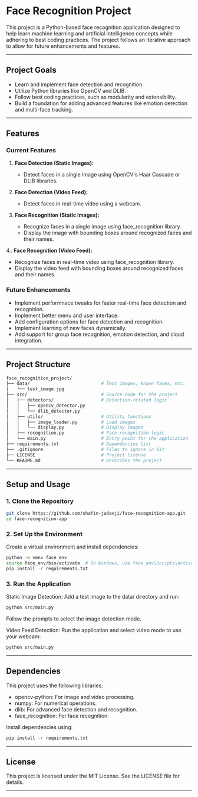 # Face Recognition Project

This project is a Python-based face recognition application designed to help learn machine learning and artificial intelligence concepts while adhering to best coding practices. The project follows an iterative approach to allow for future enhancements and features.

---

## **Project Goals**

- Learn and implement face detection and recognition.
- Utilize Python libraries like OpenCV and DLIB.
- Follow best coding practices, such as modularity and extensibility.
- Build a foundation for adding advanced features like emotion detection and multi-face tracking.

---

## **Features**

### Current Features
1. **Face Detection (Static Images):**
   - Detect faces in a single image using OpenCV's Haar Cascade or DLIB libraries.

2. **Face Detection (Video Feed):**
   - Detect faces in real-time video using a webcam.

3. **Face Recognition (Static Images):**
   - Recognize faces in a single image using face_recognition library.
   - Display the image with bounding boxes around recognized faces and their names.

4.. **Face Recognition (Video Feed):**
   - Recognize faces in real-time video using face_recognition library.
   - Display the video feed with bounding boxes around recognized faces and their names.

### Future Enhancements
- Implement performnace tweaks for faster real-time face detection and recognition.
- Implement better menu and user interface.
- Add configuration options for face detection and recognition.
- Implement learning of new faces dynamically.
- Add support for group face recognition, emotion detection, and cloud integration.

---

## **Project Structure**

```bash
face_recognition_project/
├── data/                           # Test images, known faces, etc.
│   └── test_image.jpg
├── src/                            # Source code for the project
│   ├── detectors/                  # Detection-related logic
│   │   ├── opencv_detector.py
│   │   └── dlib_detector.py
│   ├── utils/                      # Utility functions
│   │   ├── image_loader.py         # Load images
│   │   └── display.py              # Display images
│   ├── recognition.py              # Face recognition logic
│   └── main.py                     # Entry point for the application
├── requirements.txt                # Dependencies list
├── .gitignore                      # Files to ignore in Git
├── LICENSE                         # Project license
└── README.md                       # Describes the project
```

---

## **Setup and Usage**

### **1. Clone the Repository**
```bash
git clone https://github.com/shafin-jadavji/face-recognition-app.git
cd face-recognition-app
```
### **2. Set Up the Environment**
Create a virtual environment and install dependencies:

```bash
python -m venv face_env
source face_env/bin/activate  # On Windows, use face_env\Scripts\activate
pip install -r requirements.txt
```
### **3. Run the Application**
Static Image Detection: Add a test image to the data/ directory and run:

```bash
python src/main.py
```

Follow the prompts to select the image detection mode.

Video Feed Detection: Run the application and select video mode to use your webcam:

```bash
python src/main.py
```

---

## **Dependencies**
This project uses the following libraries:

- opencv-python: For image and video processing.
- numpy: For numerical operations.
- dlib: For advanced face detection and recognition.
- face_recognition: For face recognition.

Install dependencies using:

```bash
pip install -r requirements.txt
```
---

## **License**
This project is licensed under the MIT License. See the LICENSE file for details.

---
